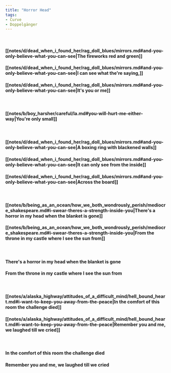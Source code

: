 ```yaml
---
title: "Horror Head"
tags:
- Curve
- Doppelgänger
---
```

&nbsp;
#### [[notes/d/dead_when_i_found_her/rag_doll_blues/mirrors.md#and-you-only-believe-what-you-can-see|The fireworks red and green]]
#### [[notes/d/dead_when_i_found_her/rag_doll_blues/mirrors.md#and-you-only-believe-what-you-can-see|I can see what the're saying,]]
#### [[notes/d/dead_when_i_found_her/rag_doll_blues/mirrors.md#and-you-only-believe-what-you-can-see|It's you or me]]
&nbsp;
#### [[notes/b/boy_harsher/careful/la.md#you-will-hurt-me-either-way|You're only small]]
&nbsp;
#### [[notes/d/dead_when_i_found_her/rag_doll_blues/mirrors.md#and-you-only-believe-what-you-can-see|A boxing ring with blackened walls]]
#### [[notes/d/dead_when_i_found_her/rag_doll_blues/mirrors.md#and-you-only-believe-what-you-can-see|It can only see from the inside]]
#### [[notes/d/dead_when_i_found_her/rag_doll_blues/mirrors.md#and-you-only-believe-what-you-can-see|Across the board]]
&nbsp;
#### [[notes/b/being_as_an_ocean/how_we_both_wondrously_perish/mediocre_shakespeare.md#i-swear-theres-a-strength-inside-you|There's a horror in my head when the blanket is gone]]
#### [[notes/b/being_as_an_ocean/how_we_both_wondrously_perish/mediocre_shakespeare.md#i-swear-theres-a-strength-inside-you|From the throne in my castle where I see the sun from]]
&nbsp;
#### There's a horror in my head when the blanket is gone
#### From the throne in my castle where I see the sun from
&nbsp;
#### [[notes/a/alaska_highway/attitudes_of_a_difficult_mind/hell_bound_heart.md#i-want-to-keep-you-away-from-the-peace|In the comfort of this room the challenge died]]
#### [[notes/a/alaska_highway/attitudes_of_a_difficult_mind/hell_bound_heart.md#i-want-to-keep-you-away-from-the-peace|Remember you and me, we laughed till we cried]]
&nbsp;
#### In the comfort of this room the challenge died
#### Remember you and me, we laughed till we cried
